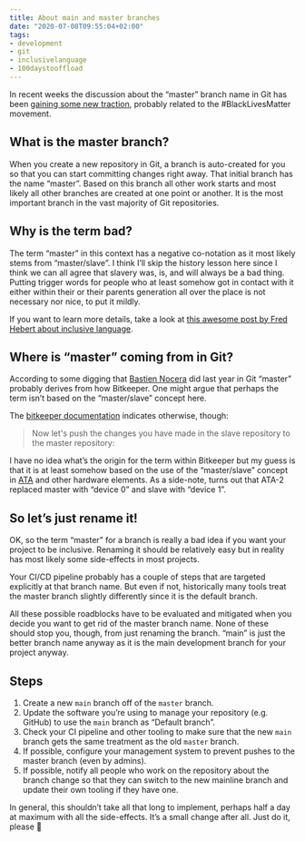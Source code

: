 ```yaml
---
title: About main and master branches
date: "2020-07-08T09:55:04+02:00"
tags:
- development
- git
- inclusivelanguage
- 100daystooffload
---
```


In recent weeks the discussion about the “master” branch name in Git has been [gaining some new traction](https://twitter.com/leahculver/status/1269109776983547904), probably related to the #BlackLivesMatter movement.

## What is the master branch?

When you create a new repository in Git, a branch is auto-created for you so that you can start committing changes right away. That initial branch has the name “master”. Based on this branch all other work starts and most likely all other branches are created at one point or another. It is the most important branch in the vast majority of Git repositories.

## Why is the term bad?

The term “master” in this context has a negative co-notation as it most likely stems from “master/slave”. I think I’ll skip the history lesson here since I think we can all agree that slavery was, is, and will always be a bad thing. Putting trigger words for people who at least somehow got in contact with it either within their or their parents generation all over the place is not necessary nor nice, to put it mildly.

If you want to learn more details, take a look at [this awesome post by Fred Hebert about inclusive language](https://ferd.ca/inclusiveness-in-language-for-outsiders-looking-in.html).

## Where is “master” coming from in Git?

According to some digging that [Bastien Nocera](https://mail.gnome.org/archives/desktop-devel-list/2019-May/msg00066.html) did last year in Git “master” probably derives from how Bitkeeper. One might argue that perhaps the term isn’t based on the “master/slave” concept here. 

The [bitkeeper documentation](https://github.com/bitkeeper-scm/bitkeeper/blob/master/doc/HOWTO.ask#L290) indicates otherwise, though:

> Now let's push the changes you have made in the slave repository to
> the master repository:

I have no idea what’s the origin for the term within Bitkeeper but my guess is that it is at least somehow based on the use of the “master/slave” concept in [ATA](https://en.wikipedia.org/wiki/Parallel_ATA) and other hardware elements. As a side-note, turns out that ATA-2 replaced master with “device 0” and slave with “device 1”.

## So let’s just rename it!

OK, so the term “master” for a branch is really a bad idea if you want your project to be inclusive. Renaming it should be relatively easy but in reality has most likely some side-effects in most projects.

Your CI/CD pipeline probably has a couple of steps that are targeted explicitly at that branch name. But even if not, historically many tools treat the master branch slightly differently since it is the default branch.

All these possible roadblocks have to be evaluated and mitigated when you decide you want to get rid of the master branch name. None of these should stop you, though, from just renaming the branch. “main” is just the better branch name anyway as it is the main development branch for your project anyway.

## Steps

1. Create a new `main` branch off of the `master` branch.
2. Update the software you’re using to manage your repository (e.g. GitHub) to use the `main` branch as “Default branch”.
3. Check your CI pipeline and other tooling to make sure that the new `main` branch gets the same treatment as the old `master` branch.
4. If possible, configure your management system to prevent pushes to the master branch (even by admins).
5. If possible, notify all people who work on the repository about the branch change so that they can switch to the new mainline branch and update their own tooling if they have one.

In general, this shouldn’t take all that long to implement, perhaps half a day at maximum with all the side-effects. It’s a small change after all. Just do it, please 🙂
